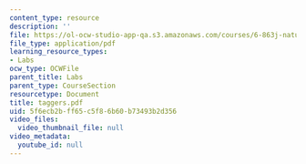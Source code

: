```yaml
---
content_type: resource
description: ''
file: https://ol-ocw-studio-app-qa.s3.amazonaws.com/courses/6-863j-natural-language-and-the-computer-representation-of-knowledge-spring-2003/5f6ecb2bff65c5f86b60b73493b2d356_taggers.pdf
file_type: application/pdf
learning_resource_types:
- Labs
ocw_type: OCWFile
parent_title: Labs
parent_type: CourseSection
resourcetype: Document
title: taggers.pdf
uid: 5f6ecb2b-ff65-c5f8-6b60-b73493b2d356
video_files:
  video_thumbnail_file: null
video_metadata:
  youtube_id: null
---
```

